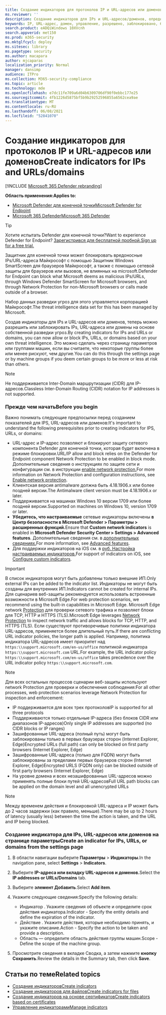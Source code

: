 ```yaml
---
title: Создание индикаторов для протоколов IP и URL-адресов или доменов
ms.reviewer: ''
description: Создание индикаторов для IPs и URL-адресов/доменов, определяющих обнаружение, предотвращение и исключение сущностями.
keywords: IP, URL-адрес, домен, управление, разрешено, заблокировано, блокируется, блокируется, очищается, вредоносный, файл, IP-адрес, URL-адреса, домен
search.product: eADQiWindows 10XVcnh
search.appverid: met150
ms.prod: m365-security
ms.mktglfcycl: deploy
ms.sitesec: library
ms.pagetype: security
ms.author: macapara
author: mjcaparas
localization_priority: Normal
manager: dansimp
audience: ITPro
ms.collection: M365-security-compliance
ms.topic: article
ms.technology: mde
ms.openlocfilehash: e7dc11fe709a6d04b6309706df90f0ebbc177e25
ms.sourcegitcommit: 4fb1226d5875bf5b9b29252596855a6562cea9ae
ms.translationtype: MT
ms.contentlocale: ru-RU
ms.lasthandoff: 06/08/2021
ms.locfileid: "52841070"
---
```

# <a name="create-indicators-for-ips-and-urlsdomains"></a><span data-ttu-id="47c71-104">Создание индикаторов для протоколов IP и URL-адресов или доменов</span><span class="sxs-lookup"><span data-stu-id="47c71-104">Create indicators for IPs and URLs/domains</span></span> 

[!INCLUDE [Microsoft 365 Defender rebranding](../../includes/microsoft-defender.md)]

<span data-ttu-id="47c71-105">**Область применения:**</span><span class="sxs-lookup"><span data-stu-id="47c71-105">**Applies to:**</span></span>
- [<span data-ttu-id="47c71-106">Microsoft Defender для конечной точки</span><span class="sxs-lookup"><span data-stu-id="47c71-106">Microsoft Defender for Endpoint</span></span>](https://go.microsoft.com/fwlink/p/?linkid=2154037)
- [<span data-ttu-id="47c71-107">Microsoft 365 Defender</span><span class="sxs-lookup"><span data-stu-id="47c71-107">Microsoft 365 Defender</span></span>](https://go.microsoft.com/fwlink/?linkid=2118804)



> [!TIP]
> <span data-ttu-id="47c71-108">Хотите испытать Defender для конечной точки?</span><span class="sxs-lookup"><span data-stu-id="47c71-108">Want to experience Defender for Endpoint?</span></span> [<span data-ttu-id="47c71-109">Зарегистрився для бесплатной пробной.</span><span class="sxs-lookup"><span data-stu-id="47c71-109">Sign up for a free trial.</span></span>](https://www.microsoft.com/en-us/WindowsForBusiness/windows-atp?ocid=docs-wdatp-automationexclusionlist-abovefoldlink)


<span data-ttu-id="47c71-110">Защитник для конечной точки может блокировать вредоносные IPs/URL-адреса Майкрософт с помощью Защитник Windows SmartScreen для браузеров Майкрософт, а также с помощью сетевой защиты для браузеров или вызовов, не влиянных на microsoft.</span><span class="sxs-lookup"><span data-stu-id="47c71-110">Defender for Endpoint can block what Microsoft deems as malicious IPs/URLs, through Windows Defender SmartScreen for Microsoft browsers, and through Network Protection for non-Microsoft browsers or calls made outside of a browser.</span></span>

<span data-ttu-id="47c71-111">Набор данных разведки угроз для этого управляется корпорацией Майкрософт.</span><span class="sxs-lookup"><span data-stu-id="47c71-111">The threat intelligence data set for this has been managed by Microsoft.</span></span>

<span data-ttu-id="47c71-112">Создав индикаторы для IPs и URL-адресов или доменов, теперь можно разрешить или заблокировать IPs, URL-адреса или домены на основе собственной разведки угроз.</span><span class="sxs-lookup"><span data-stu-id="47c71-112">By creating indicators for IPs and URLs or domains, you can now allow or block IPs, URLs, or domains based on your own threat intelligence.</span></span> <span data-ttu-id="47c71-113">Это можно сделать через страницу параметров или группами машин, если вы считаете, что некоторые группы более или менее рискуют, чем другие.</span><span class="sxs-lookup"><span data-stu-id="47c71-113">You can do this through the settings page or by machine groups if you deem certain groups to be more or less at risk than others.</span></span>

> [!NOTE]
> <span data-ttu-id="47c71-114">Не поддерживается Inter-Domain маршрутизации (CIDR) для IP-адресов.</span><span class="sxs-lookup"><span data-stu-id="47c71-114">Classless Inter-Domain Routing (CIDR) notation for IP addresses is not supported.</span></span> 

### <a name="before-you-begin"></a><span data-ttu-id="47c71-115">Прежде чем начать</span><span class="sxs-lookup"><span data-stu-id="47c71-115">Before you begin</span></span>
<span data-ttu-id="47c71-116">Важно понимать следующие предпосылки перед созданием показателей для IPS, URL-адресов или доменов:</span><span class="sxs-lookup"><span data-stu-id="47c71-116">It's important to understand the following prerequisites prior to creating indicators for IPS, URLs, or domains:</span></span>
- <span data-ttu-id="47c71-117">URL-адрес и IP-адрес позволяют и блокируют защиту сетевого компонента Defender для конечной точки, которая будет включена в режиме блокировки.</span><span class="sxs-lookup"><span data-stu-id="47c71-117">URL/IP allow and block relies on the Defender for Endpoint component Network Protection to be enabled in block mode.</span></span> <span data-ttu-id="47c71-118">Дополнительные сведения о инструкциях по защите сети и конфигурации см. в инструкции [enable network protection.](enable-network-protection.md)</span><span class="sxs-lookup"><span data-stu-id="47c71-118">For more information on Network Protection and configuration instructions, see [Enable network protection](enable-network-protection.md).</span></span>
- <span data-ttu-id="47c71-119">Клиентская версия antimalware должна быть 4.18.1906.x или более поздней версии.</span><span class="sxs-lookup"><span data-stu-id="47c71-119">The Antimalware client version must be 4.18.1906.x or later.</span></span> 
- <span data-ttu-id="47c71-120">Поддерживается на машинах Windows 10 версии 1709 или более поздней версии.</span><span class="sxs-lookup"><span data-stu-id="47c71-120">Supported on machines on Windows 10, version 1709 or later.</span></span> 
- <span data-ttu-id="47c71-121">**Убедитесь, что настраиваемые** сетевые индикаторы включены **в Центр безопасности в Microsoft Defender > Параметры > расширенных функций.**</span><span class="sxs-lookup"><span data-stu-id="47c71-121">Ensure that **Custom network indicators** is enabled in **Microsoft Defender Security Center > Settings > Advanced features**.</span></span> <span data-ttu-id="47c71-122">Дополнительные сведения см. в [дополнительных сведениях.](advanced-features.md)</span><span class="sxs-lookup"><span data-stu-id="47c71-122">For more information, see [Advanced features](advanced-features.md).</span></span>
- <span data-ttu-id="47c71-123">Для поддержки индикаторов на iOS см. в [руб. Настройка настраиваемых индикаторов.](/microsoft-365/security/defender-endpoint/ios-configure-features#configure-custom-indicators)</span><span class="sxs-lookup"><span data-stu-id="47c71-123">For support of indicators on iOS, see [Configure custom indicators](/microsoft-365/security/defender-endpoint/ios-configure-features#configure-custom-indicators).</span></span>


> [!IMPORTANT]
> <span data-ttu-id="47c71-124">В список индикаторов могут быть добавлены только внешние ИП.</span><span class="sxs-lookup"><span data-stu-id="47c71-124">Only external IPs can be added to the indicator list.</span></span> <span data-ttu-id="47c71-125">Индикаторы не могут быть созданы для внутренних ИП.</span><span class="sxs-lookup"><span data-stu-id="47c71-125">Indicators cannot be created for internal IPs.</span></span>
> <span data-ttu-id="47c71-126">Для сценариев веб-защиты рекомендуется использовать встроенные возможности в Microsoft Edge.</span><span class="sxs-lookup"><span data-stu-id="47c71-126">For web protection scenarios, we recommend using the built-in capabilities in Microsoft Edge.</span></span> <span data-ttu-id="47c71-127">Microsoft Edge network [Protection](network-protection.md) для проверки сетевого трафика и позволяет блоки для TCP, HTTP и HTTPS (TLS).</span><span class="sxs-lookup"><span data-stu-id="47c71-127">Microsoft Edge leverages [Network Protection](network-protection.md) to inspect network traffic and allows blocks for TCP, HTTP, and HTTPS (TLS).</span></span> <span data-ttu-id="47c71-128">Если существуют противоречивые политики индикатора URL-адресов, применяется более длительный путь.</span><span class="sxs-lookup"><span data-stu-id="47c71-128">If there are conflicting URL indicator policies, the longer path is applied.</span></span> <span data-ttu-id="47c71-129">Например, политика индикатора URL-адресов имеет приоритет над `https:\\support.microsoft.com/en-us/office` политикой индикатора `https:\\support.microsoft.com` URL.</span><span class="sxs-lookup"><span data-stu-id="47c71-129">For example, the URL indicator policy `https:\\support.microsoft.com/en-us/office` takes precedence over the URL indicator policy `https:\\support.microsoft.com`.</span></span>

> [!NOTE]
> <span data-ttu-id="47c71-130">Для всех остальных процессов сценарии веб-защиты используют network Protection для проверки и обеспечения соблюдения:</span><span class="sxs-lookup"><span data-stu-id="47c71-130">For all other processes, web protection scenarios leverage Network Protection for inspection and enforcement:</span></span> 
> - <span data-ttu-id="47c71-131">IP поддерживается для всех трех протоколов</span><span class="sxs-lookup"><span data-stu-id="47c71-131">IP is supported for all three protocols</span></span>
> - <span data-ttu-id="47c71-132">Поддерживаются только отдельные IP-адреса (без блоков CIDR или диапазонов IP-адресов)</span><span class="sxs-lookup"><span data-stu-id="47c71-132">Only single IP addresses are supported (no CIDR blocks or IP ranges)</span></span>
> - <span data-ttu-id="47c71-133">Зашифрованные URL-адреса (полный путь) могут быть заблокированы только в первых браузерах сторон (Internet Explorer, Edge)</span><span class="sxs-lookup"><span data-stu-id="47c71-133">Encrypted URLs (full path) can only be blocked on first party browsers (Internet Explorer, Edge)</span></span>
> - <span data-ttu-id="47c71-134">Зашифрованные URL-адреса (только для FQDN) могут быть заблокированы за пределами первых браузеров сторон (Internet Explorer, Edge)</span><span class="sxs-lookup"><span data-stu-id="47c71-134">Encrypted URLS (FQDN only) can be blocked outside of first party browsers (Internet Explorer, Edge)</span></span>
> - <span data-ttu-id="47c71-135">На уровне домена и всех незашифрованных URL-адресов можно применять полные блоки путей URL-адресов</span><span class="sxs-lookup"><span data-stu-id="47c71-135">Full URL path blocks can be applied on the domain level and all unencrypted URLs</span></span>
 
> [!NOTE]
> <span data-ttu-id="47c71-136">Между временем действия и блокировкой URL-адреса и IP может быть до 2 часов задержки (как правило, меньше).</span><span class="sxs-lookup"><span data-stu-id="47c71-136">There may be up to 2 hours of latency (usually less) between the time the action is taken, and the URL and IP being blocked.</span></span> 

### <a name="create-an-indicator-for-ips-urls-or-domains-from-the-settings-page"></a><span data-ttu-id="47c71-137">Создание индикатора для IPs, URL-адресов или доменов на странице параметры</span><span class="sxs-lookup"><span data-stu-id="47c71-137">Create an indicator for IPs, URLs, or domains from the settings page</span></span>

1. <span data-ttu-id="47c71-138">В области навигации выберите **Параметры**  >  **Индикаторы**.</span><span class="sxs-lookup"><span data-stu-id="47c71-138">In the navigation pane, select **Settings** > **Indicators**.</span></span>  

2. <span data-ttu-id="47c71-139">Выберите **IP-адреса или вкладку URL-адресов и доменов.**</span><span class="sxs-lookup"><span data-stu-id="47c71-139">Select the **IP addresses or URLs/Domains** tab.</span></span>

3. <span data-ttu-id="47c71-140">Выберите **элемент Добавить**.</span><span class="sxs-lookup"><span data-stu-id="47c71-140">Select **Add item**.</span></span>

4. <span data-ttu-id="47c71-141">Укажите следующие сведения:</span><span class="sxs-lookup"><span data-stu-id="47c71-141">Specify the following details:</span></span>
   - <span data-ttu-id="47c71-142">Индикатор . Укажите сведения об объекте и определите срок действия индикатора.</span><span class="sxs-lookup"><span data-stu-id="47c71-142">Indicator - Specify the entity details and define the expiration of the indicator.</span></span>
   - <span data-ttu-id="47c71-143">Действие . Укажите действия, которые необходимо принять, и укажите описание.</span><span class="sxs-lookup"><span data-stu-id="47c71-143">Action - Specify the action to be taken and provide a description.</span></span>
   - <span data-ttu-id="47c71-144">Область — определите область действия группы машин.</span><span class="sxs-lookup"><span data-stu-id="47c71-144">Scope - Define the scope of the machine group.</span></span>

5. <span data-ttu-id="47c71-145">Просмотрите сведения в вкладке Сводка, а затем нажмите **кнопку Сохранить**.</span><span class="sxs-lookup"><span data-stu-id="47c71-145">Review the details in the Summary tab, then click **Save**.</span></span>

## <a name="related-topics"></a><span data-ttu-id="47c71-146">Статьи по теме</span><span class="sxs-lookup"><span data-stu-id="47c71-146">Related topics</span></span>
- [<span data-ttu-id="47c71-147">Создание индикаторов</span><span class="sxs-lookup"><span data-stu-id="47c71-147">Create indicators</span></span>](manage-indicators.md)
- [<span data-ttu-id="47c71-148">Создание индикаторов для файлов</span><span class="sxs-lookup"><span data-stu-id="47c71-148">Create indicators for files</span></span>](indicator-file.md)
- [<span data-ttu-id="47c71-149">Создание индикаторов на основе сертификатов</span><span class="sxs-lookup"><span data-stu-id="47c71-149">Create indicators based on certificates</span></span>](indicator-certificates.md)
- [<span data-ttu-id="47c71-150">Управление индикаторами</span><span class="sxs-lookup"><span data-stu-id="47c71-150">Manage indicators</span></span>](indicator-manage.md)
